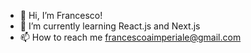 - 👋 Hi, I’m Francesco!
- 🌱 I’m currently learning React.js and Next.js
- 📫 How to reach me francescoaimperiale@gmail.com

<!---
Desdemus/Desdemus is a ✨ special ✨ repository because its `README.md` (this file) appears on your GitHub profile.
You can click the Preview link to take a look at your changes.
--->
